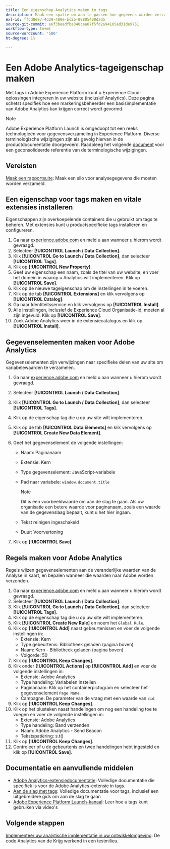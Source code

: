 ```yaml
---
title: Een eigenschap Analytics maken in tags
description: Maak een spatie om aan te passen hoe gegevens worden verzameld met tags.
exl-id: ffcd8e97-4d29-489e-bc2b-88805400dad5
source-git-commit: e6f3beadfba340cea07f5fd2694105ad31de9751
workflow-type: tm+mt
source-wordcount: '580'
ht-degree: 1%

---
```


# Een Adobe Analytics-tageigenschap maken

Met tags in Adobe Experience Platform kunt u Experience Cloud-oplossingen integreren in uw website (inclusief Analytics). Deze pagina schetst specifiek hoe een markeringsbeheerder een basisimplementatie van Adobe Analytics kan krijgen correct wordt gevormd.

>[!NOTE]
>Adobe Experience Platform Launch is omgedoopt tot een reeks technologieën voor gegevensverzameling in Experience Platform. Diverse terminologische wijzigingen zijn als gevolg hiervan in de productdocumentatie doorgevoerd. Raadpleeg het volgende [document](https://experienceleague.adobe.com/docs/experience-platform/tags/term-updates.html?lang=en) voor een geconsolideerde referentie van de terminologische wijzigingen.

## Vereisten

[Maak een rapportsuite](/help/admin/c-manage-report-suites/c-new-report-suite/t-create-a-report-suite.md): Maak een silo voor analysegegevens die moeten worden verzameld.

## Een eigenschap voor tags maken en vitale extensies installeren

Eigenschappen zijn overkoepelende containers die u gebruikt om tags te beheren. Met extensies kunt u productspecifieke tags installeren en configureren.

1. Ga naar [experience.adobe.com](https://experience.adobe.com) en meld u aan wanneer u hierom wordt gevraagd.
1. Selecteer **[!UICONTROL Launch / Data Collection]**.
1. Klik **[!UICONTROL Go to Launch / Data Collection]**, dan selecteer **[!UICONTROL Tags]**.
1. Klik op **[!UICONTROL New Property]**.
1. Geef uw eigenschap een naam, zoals de titel van uw website, en voer het domein in waarop u Analytics wilt implementeren. Klik op **[!UICONTROL Save]**.
1. Klik op de nieuwe tageigenschap om de instellingen in te voeren.
1. Klik op de tab **[!UICONTROL Extensions]** en klik vervolgens op **[!UICONTROL Catalog]**.
1. Ga naar Identiteitsservice en klik vervolgens op **[!UICONTROL Install]**.
1. Alle instellingen, inclusief de Experience Cloud Organisatie-id, moeten al zijn ingevuld. Klik op **[!UICONTROL Save]**.
1. Zoek Adobe Analytics weer in de extensiecatalogus en klik op **[!UICONTROL Install]**.

## Gegevenselementen maken voor Adobe Analytics

Gegevenselementen zijn verwijzingen naar specifieke delen van uw site om variabelewaarden te verzamelen.

1. Ga naar [experience.adobe.com](https://experience.adobe.com) en meld u aan wanneer u hierom wordt gevraagd.
1. Selecteer **[!UICONTROL Launch / Data Collection]**.
1. Klik **[!UICONTROL Go to Launch / Data Collection]**, dan selecteer **[!UICONTROL Tags]**.
1. Klik op de eigenschap tag die u op uw site wilt implementeren.
1. Klik op de tab **[!UICONTROL Data Elements]** en klik vervolgens op **[!UICONTROL Create New Data Element]**.
1. Geef het gegevenselement de volgende instellingen:

   * Naam: Paginanaam
   * Extensie: Kern
   * Type gegevenselement: JavaScript-variabele
   * Pad naar variabele: `window.document.title`

      >[!NOTE]
      >
      >Dit is een voorbeeldwaarde om aan de slag te gaan. Als uw organisatie een betere waarde voor paginanaam, zoals een waarde van de gegevenslaag bepaalt, kunt u het hier ingaan.
   * Tekst reinigen ingeschakeld
   * Duur: Voorvertoning
1. Klik op **[!UICONTROL Save]**.

## Regels maken voor Adobe Analytics

Regels wijzen gegevenselementen aan de veranderlijke waarden van de Analyse in kaart, en bepalen wanneer die waarden naar Adobe worden verzonden.

1. Ga naar [experience.adobe.com](https://experience.adobe.com) en meld u aan wanneer u hierom wordt gevraagd.
1. Selecteer **[!UICONTROL Launch / Data Collection]**.
1. Klik **[!UICONTROL Go to Launch / Data Collection]**, dan selecteer **[!UICONTROL Tags]**.
1. Klik op de eigenschap tag die u op uw site wilt implementeren.
1. Klik **[!UICONTROL Create New Rule]** en noem het `Global Rule`.
1. Klik op **[!UICONTROL Add]** naast gebeurtenissen en voer de volgende instellingen in:
   * Extensie: Kern
   * Type gebeurtenis: Bibliotheek geladen (pagina boven)
   * Naam: Kern - Bibliotheek geladen (pagina boven)
   * Volgorde: 50
1. Klik op **[!UICONTROL Keep Changes]**.
1. Klik onder **[!UICONTROL Actions]** op **[!UICONTROL Add]** en voer de volgende instellingen in:
   * Extensie: Adobe Analytics
   * Type handeling: Variabelen instellen
   * Paginanaam: Klik op het containerpictogram en selecteer het gegevenselement `Page Name`.
   * Campagne: De parameter van de vraag met een waarde van `cid`
1. Klik op **[!UICONTROL Keep Changes]**.
1. Klik op het plusteken naast handelingen om nog een handeling toe te voegen en voer de volgende instellingen in:
   * Extensie: Adobe Analytics
   * Type handeling: Band verzenden
   * Naam: Adobe Analytics - Send Beacon
   * Tekstspatiëring: s.t()
1. Klik op **[!UICONTROL Keep Changes]**.
1. Controleer of u de gebeurtenis en twee handelingen hebt ingesteld en klik op **[!UICONTROL Save]**.

## Documentatie en aanvullende middelen

* [Adobe Analytics-extensiedocumentatie](https://experienceleague.adobe.com/docs/experience-platform/tags/extensions/adobe/analytics/overview.html?lang=en): Volledige documentatie die specifiek is voor de Adobe Analytics-extensie in tags.
* [Aan de slag met tags](https://experienceleague.adobe.com/docs/experience-platform/tags/get-started/quick-start.html?lang=en): Volledige documentatie voor tags, inclusief een uitgebreidere gids om aan de slag te gaan
* [Adobe Experience Platform Launch-kanaal](https://experienceleague.adobe.com/?tag=Launch#recommended/solutions/experience-platform): Leer hoe u tags kunt gebruiken via video&#39;s

## Volgende stappen

[Implementeer uw analytische implementatie in uw ontwikkelomgeving](deploy-dev.md): De code Analytics van de Krijg werkend in een testmilieu.

